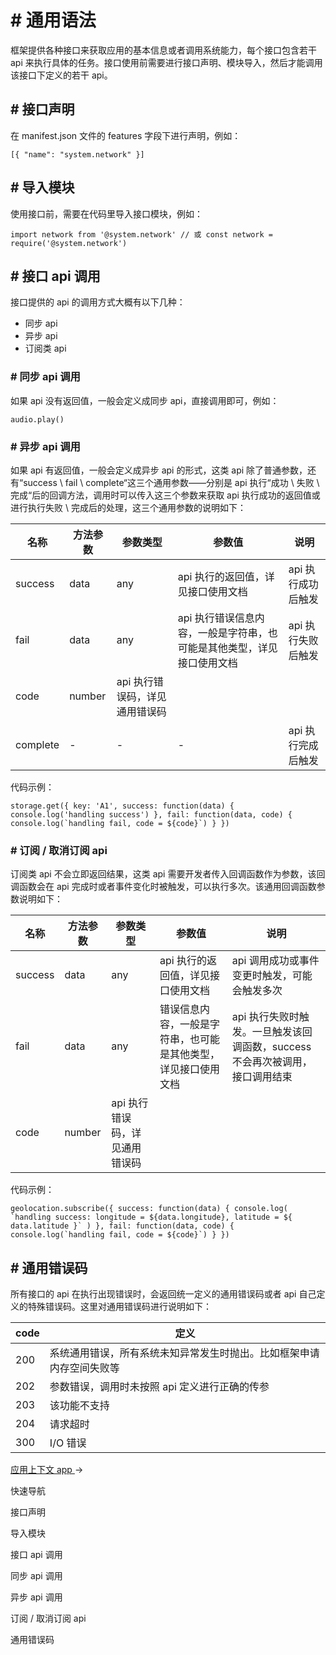 <!-- 源地址: https://iot.mi.com/vela/quickapp/zh/features/grammar.html -->

# # 通用语法

框架提供各种接口来获取应用的基本信息或者调用系统能力，每个接口包含若干 api 来执行具体的任务。接口使用前需要进行接口声明、模块导入，然后才能调用该接口下定义的若干 api。

## # 接口声明

在 manifest.json 文件的 features 字段下进行声明，例如：

``` [{ "name": "system.network" }] ```

## # 导入模块

使用接口前，需要在代码里导入接口模块，例如：

``` import network from '@system.network' // 或 const network = require('@system.network') ```

## # 接口 api 调用

接口提供的 api 的调用方式大概有以下几种：

  * 同步 api
  * 异步 api
  * 订阅类 api

### # 同步 api 调用

如果 api 没有返回值，一般会定义成同步 api，直接调用即可，例如：

``` audio.play() ```

### # 异步 api 调用

如果 api 有返回值，一般会定义成异步 api 的形式，这类 api 除了普通参数，还有“success \ fail \ complete“这三个通用参数——分别是 api 执行“成功 \ 失败 \ 完成“后的回调方法，调用时可以传入这三个参数来获取 api 执行成功的返回值或进行执行失败 \ 完成后的处理，这三个通用参数的说明如下：

名称 | 方法参数 | 参数类型 | 参数值 | 说明  
---|---|---|---|---  
success | data | any | api 执行的返回值，详见接口使用文档 | api 执行成功后触发  
fail | data | any | api 执行错误信息内容，一般是字符串，也可能是其他类型，详见接口使用文档 | api 执行失败后触发  
| code | number | api 执行错误码，详见通用错误码 |   
complete | - | - | - | api 执行完成后触发  
  
代码示例：

``` storage.get({ key: 'A1', success: function(data) { console.log('handling success') }, fail: function(data, code) { console.log(`handling fail, code = ${code}`) } }) ```

### # 订阅 / 取消订阅 api

订阅类 api 不会立即返回结果，这类 api 需要开发者传入回调函数作为参数，该回调函数会在 api 完成时或者事件变化时被触发，可以执行多次。该通用回调函数参数说明如下：

名称 | 方法参数 | 参数类型 | 参数值 | 说明  
---|---|---|---|---  
success | data | any | api 执行的返回值，详见接口使用文档 | api 调用成功或事件变更时触发，可能会触发多次  
fail | data | any | 错误信息内容，一般是字符串，也可能是其他类型，详见接口使用文档 | api 执行失败时触发。一旦触发该回调函数，success不会再次被调用，接口调用结束  
| code | number | api 执行错误码，详见通用错误码 |   
  
代码示例：

``` geolocation.subscribe({ success: function(data) { console.log( `handling success: longitude = ${data.longitude}, latitude = ${ data.latitude }` ) }, fail: function(data, code) { console.log(`handling fail, code = ${code}`) } }) ```

## # 通用错误码

所有接口的 api 在执行出现错误时，会返回统一定义的通用错误码或者 api 自己定义的特殊错误码。这里对通用错误码进行说明如下：

code | 定义  
---|---  
200 | 系统通用错误，所有系统未知异常发生时抛出。比如框架申请内存空间失败等  
202 | 参数错误，调用时未按照 api 定义进行正确的传参  
203 | 该功能不支持  
204 | 请求超时  
300 | I/O 错误  
  
[ 应用上下文 app ](</vela/quickapp/zh/features/basic/app.html>) → 

快速导航

接口声明

导入模块

接口 api 调用

同步 api 调用

异步 api 调用

订阅 / 取消订阅 api

通用错误码
